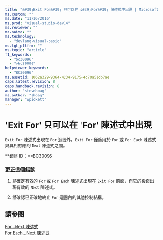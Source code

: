 ```yaml
---
title: "&#39;Exit For&#39; 只可以在 &#39;For&#39; 陳述式中出現 | Microsoft Docs"
ms.custom: ""
ms.date: "11/16/2016"
ms.prod: "visual-studio-dev14"
ms.reviewer: ""
ms.suite: ""
ms.technology: 
  - "devlang-visual-basic"
ms.tgt_pltfrm: ""
ms.topic: "article"
f1_keywords: 
  - "bc30096"
  - "vbc30096"
helpviewer_keywords: 
  - "BC30096"
ms.assetid: 1062a329-9364-4234-9175-4c70a51cb7ae
caps.latest.revision: 8
caps.handback.revision: 8
author: "stevehoag"
ms.author: "shoag"
manager: "wpickett"
---
```

# &#39;Exit For&#39; 只可以在 &#39;For&#39; 陳述式中出現
`Exit For` 陳述式出現在 `For` 迴圈外。`Exit For` 僅適用於 `For` 或 `For Each` 陳述式與其相對應的 `Next` 陳述式之間。  
  
 **錯誤 ID︰**BC30096  
  
### 更正這個錯誤  
  
1.  請確定有效的 `For` 或 `For Each` 陳述式出現在 `Exit For` 前面，而它的後面出現有效的 `Next` 陳述式。  
  
2.  請確認已正確地終止 `For` 迴圈內的其他控制結構。  
  
## 請參閱  
 [For...Next 陳述式](/dotnet/visual-basic/language-reference/statements/for-next-statement)   
 [For Each...Next 陳述式](/dotnet/visual-basic/language-reference/statements/for-each-next-statement)